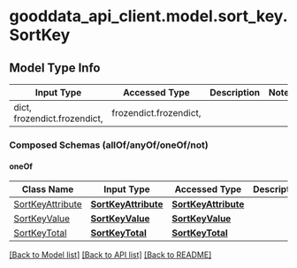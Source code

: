 # gooddata_api_client.model.sort_key.SortKey

## Model Type Info
Input Type | Accessed Type | Description | Notes
------------ | ------------- | ------------- | -------------
dict, frozendict.frozendict,  | frozendict.frozendict,  |  | 

### Composed Schemas (allOf/anyOf/oneOf/not)
#### oneOf
Class Name | Input Type | Accessed Type | Description | Notes
------------- | ------------- | ------------- | ------------- | -------------
[SortKeyAttribute](SortKeyAttribute.md) | [**SortKeyAttribute**](SortKeyAttribute.md) | [**SortKeyAttribute**](SortKeyAttribute.md) |  | 
[SortKeyValue](SortKeyValue.md) | [**SortKeyValue**](SortKeyValue.md) | [**SortKeyValue**](SortKeyValue.md) |  | 
[SortKeyTotal](SortKeyTotal.md) | [**SortKeyTotal**](SortKeyTotal.md) | [**SortKeyTotal**](SortKeyTotal.md) |  | 

[[Back to Model list]](../../README.md#documentation-for-models) [[Back to API list]](../../README.md#documentation-for-api-endpoints) [[Back to README]](../../README.md)

